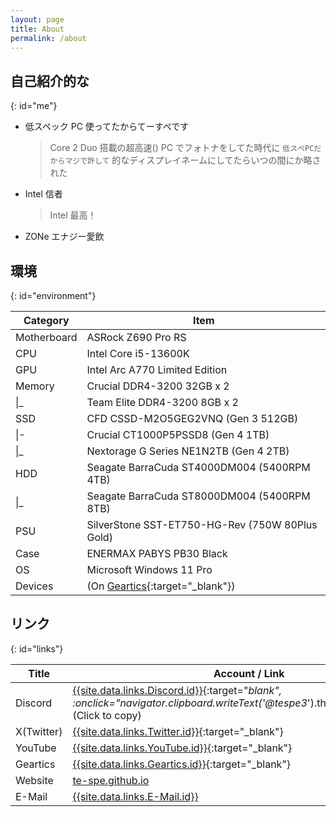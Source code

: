 ```yaml
---
layout: page
title: About
permalink: /about
---
```


## 自己紹介的な

{: id="me"}

- 低スペック PC 使ってたからてーすぺです

  > Core 2 Duo 搭載の超高速() PC でフォトナをしてた時代に `低スぺPCだからマジで許して` 的なディスプレイネームにしてたらいつの間にか略された

- Intel 信者

  > Intel 最高！

- ZONe エナジー愛飲

## 環境

{: id="environment"}

| Category    | Item                                                                  |
| ----------- | --------------------------------------------------------------------- |
| Motherboard | ASRock Z690 Pro RS                                                    |
| CPU         | Intel Core i5\-13600K                                                 |
| GPU         | Intel Arc A770 Limited Edition                                        |
| Memory      | Crucial DDR4\-3200 32GB x 2                                           |
| \|\_        | Team Elite DDR4\-3200 8GB x 2                                         |
| SSD         | CFD CSSD-M2O5GEG2VNQ (Gen 3 512GB)                                    |
| \|\-        | Crucial CT1000P5PSSD8 (Gen 4 1TB)                                     |
| \|\_        | Nextorage G Series NE1N2TB (Gen 4 2TB)                                |
| HDD         | Seagate BarraCuda ST4000DM004 (5400RPM 4TB)                           |
| \|\_        | Seagate BarraCuda ST8000DM004 (5400RPM 8TB)                           |
| PSU         | SilverStone SST\-ET750\-HG\-Rev (750W 80Plus Gold)                    |
| Case        | ENERMAX PABYS PB30 Black                                              |
| OS          | Microsoft Windows 11 Pro                                              |
| Devices     | (On [Geartics]({{site.data.links.Geartics.link}}){:target="\_blank"}) |

## リンク

{: id="links"}

| Title      | Account / Link                                                                                                                                                                    |
| ---------- | --------------------------------------------------------------------------------------------------------------------------------------------------------------------------------- |
| Discord    | [{{site.data.links.Discord.id}}]({{site.data.links.Discord.link}}){:target="_blank", :onclick="navigator.clipboard.writeText('@tespe3_').then(alert('Copied.'))"} (Click to copy) |
| X(Twitter) | [{{site.data.links.Twitter.id}}]({{site.data.links.Twitter.link}}){:target="\_blank"}                                                                                             |
| YouTube    | [{{site.data.links.YouTube.id}}]({{site.data.links.YouTube.link}}){:target="\_blank"}                                                                                             |
| Geartics   | [{{site.data.links.Geartics.id}}]({{site.data.links.Geartics.link}}){:target="\_blank"}                                                                                           |
| Website    | [te-spe.github.io](https://te-spe.github.io/)                                                                                                                                     |
| E-Mail     | [{{site.data.links.E-Mail.id}}]({{site.data.links.E-Mail.link}})                                                                                                                  |
